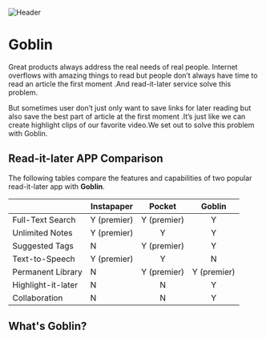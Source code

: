 ![Header]()

# Goblin
Great products always address the real needs of real people. Internet overflows with amazing things to read but people don’t always have time to read an article the first moment .And read-it-later service solve this problem.

But sometimes user don’t just only want to save links for later reading  but also save the best part of article at the first moment .It’s just like we can create highlight clips of our favorite video.We set out to solve this problem with Goblin.

## Read-it-later APP Comparison
The following tables compare the features and capabilities of two popular read-it-later app with **Goblin**.

|                   | Instapaper  |    Pocket   |   Goblin    |
|-------------------|-------------|:-----------:|:-----------:|
| Full-Text Search  | Y (premier) | Y (premier) |      Y      |
| Unlimited Notes   | Y (premier) |      Y      |      Y      |
| Suggested Tags    | N           | Y (premier) |      Y      |
| Text-to-Speech    | Y (premier) |      Y      |      N      |
| Permanent Library | N           | Y (premier) | Y (premier) |
| Highlight-it-later         | N           |      N      |      Y      |
| Collaboration     | N           |      N      |      Y      |


## What's Goblin?


